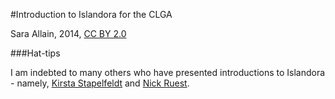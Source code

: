 #Introduction to Islandora for the CLGA

Sara Allain, 2014, [CC BY 2.0](http://creativecommons.org/licenses/by/2.0/ca/)

###Hat-tips

I am indebted to many others who have presented introductions to Islandora - namely, [Kirsta Stapelfeldt](https://github.com/kstapelfeldt) and [Nick Ruest](https://github.com/ruebot).
